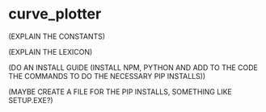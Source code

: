 # curve_plotter

(EXPLAIN THE CONSTANTS)

(EXPLAIN THE LEXICON)

(DO AN INSTALL GUIDE (INSTALL NPM, PYTHON AND ADD TO THE CODE THE COMMANDS TO DO THE NECESSARY PIP INSTALLS))

(MAYBE CREATE A FILE FOR THE PIP INSTALLS, SOMETHING LIKE SETUP.EXE?)
